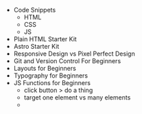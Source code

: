 - Code Snippets
	- HTML
	- CSS
	- JS
- Plain HTML Starter Kit
- Astro Starter Kit
- Responsive Design vs Pixel Perfect Design
- Git and Version Control For Beginners
- Layouts for Beginners
- Typography for Beginners
- JS Functions for Beginners
	- click button > do a thing
	- target one element vs many elements
	- 